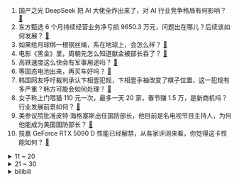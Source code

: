 1. 国产之光 DeepSeek 把 AI 大佬全炸出来了，对 AI 行业竞争格局有何影响？ [:link:](https://www.zhihu.com/question/8155697879)
2. 东方甄选 6 个月持续经营业务净亏损 9650.3 万元，问题出在哪儿？后续该如何发展？ [:link:](https://www.zhihu.com/question/10200809053)
3. 如果给月球绑一根钢丝绳，系在地球上，会怎么样？ [:link:](https://www.zhihu.com/question/8895393535)
4. 电影《黑金》里，周朝先怎么知道献金被部长吞了？ [:link:](https://www.zhihu.com/question/622490072)
5. 高铁速度这么快会有军事用途吗？ [:link:](https://www.zhihu.com/question/281580844)
6. 等固态电池出来，再买车好吗？ [:link:](https://www.zhihu.com/question/6697092837)
7. 韩国网友呼吁裁判承认卞相壹犯规，卞相壹手袖改变了棋子位置，这一犯规有多严重？韩方可能会如何处理？ [:link:](https://www.zhihu.com/question/10465516192)
8. 女子称上门喂猫 110 元一次，最多一天 20 家，春节赚 1.5 万，是新商机吗？行业发展前景如何？ [:link:](https://www.zhihu.com/question/10533261544)
9. 美参议院批准皮特·海格塞斯出任国防部长，他目前是名电视节目主持人，为何他能成为美国国防部长？ [:link:](https://www.zhihu.com/question/10515726232)
10. 技嘉 GeForce RTX 5090 D 性能已经解禁，从各家评测来看，你觉得这卡性能如何？ [:link:](https://www.zhihu.com/question/10441141444)
<details>
<summary>11 ~ 20</summary>

11. 为什么俄罗斯的数学那么强？ [:link:](https://www.zhihu.com/question/369638951)
12. LPL 2025 赛季第一赛段「电竞春晚」iG 3:1 击败 RNG 拿下开门红，如何评价这场比赛？ [:link:](https://www.zhihu.com/question/10533928503)
13. 2 名女子将乐山大佛祈福池 100 元钞票扒出拿走，如何评价两女子这一行为？ [:link:](https://www.zhihu.com/question/10457409439)
14. 截至 1 月 24 日，《射雕英雄传：侠之大者》预售总票房破 2.02 亿，你对这票房有哪些评价？ [:link:](https://www.zhihu.com/question/10449299628)
15. 霸王茶姬将「春节」写成「Lunar New Year」，发文就翻译不当致歉，中国春节怎样翻译最合适？ [:link:](https://www.zhihu.com/question/10505377608)
16. LG 杯韩国裁判的封盘流程是否有问题，柯洁质疑这是给对方增加思考时间是否合理？ [:link:](https://www.zhihu.com/question/10356593608)
17. 过年回家走亲戚，高敏感人群如何处理社交中「微小的恶意」？ [:link:](https://www.zhihu.com/question/9650246334)
18. 过年时该怎么规避亲戚的那些问题？ [:link:](https://www.zhihu.com/question/8196064673)
19. 二战日本还有700万军队，为何选择投降？ [:link:](https://www.zhihu.com/question/396342957)
20. 大学挂科真的有那么不可理解吗？ [:link:](https://www.zhihu.com/question/8208767845)
</details>
<details>
<summary>21 ~ 30</summary>

21. 爱人离世之后，还能正常生活吗？需要多久？ [:link:](https://www.zhihu.com/question/326909760)
22. 特朗普任命救命特工为特勤局长，此举背后的原因是什么？ [:link:](https://www.zhihu.com/question/10363766890)
23. 男星张大大被曝因不满脚本，辱骂、殴打女工作人员，派社会人员半夜砸门恐吓，真实情况如何？ [:link:](https://www.zhihu.com/question/10555536847)
24. F35为何飞不快？ [:link:](https://www.zhihu.com/question/364126131)
25. 有哪些不是史实却很著名的故事？ [:link:](https://www.zhihu.com/question/305851471)
26. 探讨下你们都用树莓派做什么事? [:link:](https://www.zhihu.com/question/646955632)
27. 游戏中，有哪些暴君形象让你印象深刻？ [:link:](https://www.zhihu.com/question/10181798144)
28. 网友称 iOS 18 一直截图会越来越红，导致这样的原因是什么？ [:link:](https://www.zhihu.com/question/9777731833)
29. 如何评价综艺《一路繁花》第三期？ [:link:](https://www.zhihu.com/question/10518257507)
30. 从福耀科技大学到钟睒睒拟筹办的「钱塘大学」，为什么越来越多企业家选择办大学？会带来哪些潜在影响？ [:link:](https://www.zhihu.com/question/10375756253)
</details><details>
<summary>bilibili</summary>

</details>